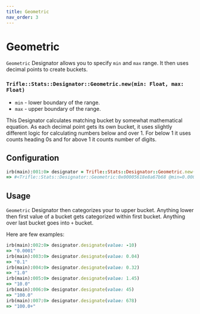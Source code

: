 ```yaml
---
title: Geometric
nav_order: 3
---
```


# Geometric

`Geometric` Designator allows you to specify `min` and `max` range. It then uses decimal points to create buckets.

### `Trifle::Stats::Designator::Geometric.new(min: Float, max: Float)`
- `min` - lower boundary of the range.
- `max` - upper boundary of the range.

This Designator calculates matching bucket by somewhat mathematical equation. As each decimal point gets its own bucket, it uses slightly different logic for calculating numbers below and over 1. For below 1 it uses counts heading 0s and for above 1 it counts number of digits.

## Configuration

```ruby
irb(main):001:0> designator = Trifle::Stats::Designator::Geometric.new(min: 0.0001, max: 100)
=> #<Trifle::Stats::Designator::Geometric:0x00005618e8a67b68 @min=0.0001, @max=100>
```

## Usage

`Geometric` Designator then categorizes your to upper bucket. Anything lower then first value of a bucket gets categorized within first bucket. Anything over last bucket goes into `+` bucket.

Here are few examples:

```ruby
irb(main):002:0> designator.designate(value: -10)
=> "0.0001"
irb(main):003:0> designator.designate(value: 0.04)
=> "0.1"
irb(main):004:0> designator.designate(value: 0.32)
=> "1.0"
irb(main):005:0> designator.designate(value: 1.45)
=> "10.0"
irb(main):006:0> designator.designate(value: 45)
=> "100.0"
irb(main):007:0> designator.designate(value: 678)
=> "100.0+"
```
